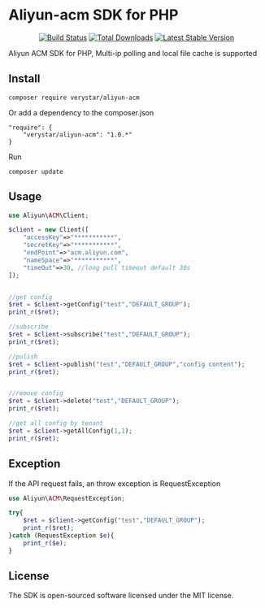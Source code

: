 # Aliyun-acm SDK for PHP

<p align="center">
<a href="https://travis-ci.org/verystar/aliyun-acm"><img src="https://api.travis-ci.org/verystar/aliyun-acm.svg" alt="Build Status"></a>
<a href="https://packagist.org/packages/verystar/aliyun-acm"><img src="https://poser.pugx.org/verystar/aliyun-acm/d/total.svg" alt="Total Downloads"></a>
<a href="https://packagist.org/packages/verystar/aliyun-acm"><img src="https://poser.pugx.org/verystar/aliyun-acm/v/stable.svg" alt="Latest Stable Version"></a>
</p>

Aliyun ACM SDK for PHP, Multi-ip polling and local file cache is supported

## Install

```
composer require verystar/aliyun-acm
```

Or add a dependency to the composer.json

```
"require": {
    "verystar/aliyun-acm": "1.0.*"
}
```

Run
```
composer update
```

## Usage

```php
use Aliyun\ACM\Client;

$client = new Client([
    "accessKey"=>"***********",
    "secretKey"=>"***********",
    "endPoint"=>"acm.aliyun.com",
    "nameSpace"=>"***********",
    "timeOut"=>30, //long pull timeout default 30s
]);


//get config
$ret = $client->getConfig("test","DEFAULT_GROUP");
print_r($ret);

//subscribe 
$ret = $client->subscribe("test","DEFAULT_GROUP");
print_r($ret);

//pulish
$ret = $client->publish("test","DEFAULT_GROUP","config content");
print_r($ret);


//remove config
$ret = $client->delete("test","DEFAULT_GROUP");
print_r($ret);

//get all config by tenant
$ret = $client->getAllConfig(1,1);
print_r($ret);
```

## Exception
If the API request fails, an throw exception is RequestException

```php
use Aliyun\ACM\RequestException;

try{
    $ret = $client->getConfig("test","DEFAULT_GROUP");
    print_r($ret);    
}catch (RequestException $e){
    print_r($e);   
}
```

## License
The SDK is open-sourced software licensed under the MIT license.